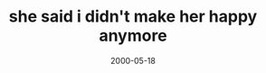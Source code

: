 ---
layout: base.njk
title : 'she said i didn&#39;t make her happy anymore' 
view_title : 'she said i didn&#39;t make her happy anymore' 
year : '2000' 
date : '2000-05-18' 
img_file : '/drawing/shesaid.png' 
html_file : 'shesaididid' 
next_html : 'slitwrists.html' 
year_order : '323' 
permalink : "title/{{html_file}}.html"
---